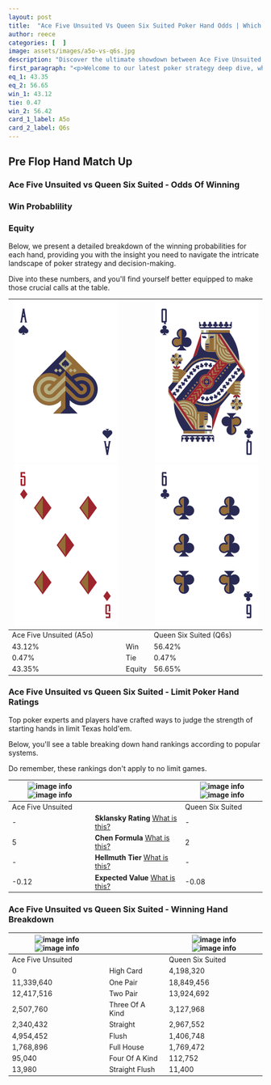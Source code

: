 ```yaml
---
layout: post
title:  "Ace Five Unsuited Vs Queen Six Suited Poker Hand Odds | Which Is The Better Hand In Poker? A Complete Guide"
author: reece
categories: [  ]
image: assets/images/a5o-vs-q6s.jpg
description: "Discover the ultimate showdown between Ace Five Unsuited and Queen Six Suited in poker! Uncover the odds, strategies, and scenarios where one hand triumphs over the other. Get ready to up your poker game with this thrilling analysis."
first_paragraph: "<p>Welcome to our latest poker strategy deep dive, where we're pitting two distinct hands against each other in a high-stakes showdown: Ace Five Unsuited vs Queen Six Suited.</p><p>In the dynamic world of poker, every decision counts, and knowing which hand holds the upper hand is key to your success at the table.</p><p>In this article, we'll dissect these two hands, explore the scenarios where one dominates the other, and equip you with the knowledge to make strategic choices that can tip the odds in your favor.</p><p>Get ready to unravel the intriguing dynamics of these poker hands and elevate your game to new heights.</p>"
eq_1: 43.35
eq_2: 56.65
win_1: 43.12
tie: 0.47
win_2: 56.42
card_1_label: A5o
card_2_label: Q6s
---
```




[comment]: # (sp0)

## Pre Flop Hand Match Up

<div class="table hand-ratings" markdown="1"> 



### Ace Five Unsuited vs Queen Six Suited - Odds Of Winning


  
<div class="row graphs"> 
<div class="col-lg-6">
    <h3>Win Probablility</h3>
    <canvas id="WinChart"></canvas>
</div>
<div class="col-lg-6">
    <h3>Equity</h3>
    <canvas id="EquityChart"></canvas>
</div>
</div>

  Below, we present a detailed breakdown of the winning probabilities for each hand, providing you with the insight you need to navigate the intricate landscape of poker strategy and decision-making. 

Dive into these numbers, and you'll find yourself better equipped to make those crucial calls at the table.


    
| ![image info](assets/images/hand1/a.png) ![image info](assets/images/hand1/5o.png) |  | ![image info](assets/images/hand2/q.png) ![image info](assets/images/hand2/6.png) |
| -------- | -------- | -------- |
| Ace Five Unsuited (A5o) |  | Queen Six Suited (Q6s) |
| 43.12% | Win | 56.42% |
| 0.47% | Tie | 0.47% |
| 43.35% | Equity | 56.65% |




[comment]: # (sp1)



### Ace Five Unsuited vs Queen Six Suited - Limit Poker Hand Ratings

Top poker experts and players have crafted ways to judge the strength of starting hands in limit Texas hold'em. 

Below, you'll see a table breaking down hand rankings according to popular systems. 

Do remember, these rankings don't apply to no limit games.


    
| ![image info](https://www.riverpairs.com/assets/images/hand1/a.png) ![image info](https://www.riverpairs.com/assets/images/hand1/5o.png) |  | ![image info](https://www.riverpairs.com/assets/images/hand2/q.png) ![image info](https://www.riverpairs.com/assets/images/hand2/6.png) |
| -------- | -------- | -------- |
| Ace Five Unsuited |  | Queen Six Suited |
| - | **Sklansky Rating** [What is this?](/sklansky-rating-explained) | - |
| 5 | **Chen Formula** [What is this?](/chen-formula-explained) | 2 |
| - | **Hellmuth Tier** [What is this?](/Hellmuth-tier-explained) | - |
| -0.12 | **Expected Value** [What is this?](/expected-value-explained) | -0.08 |




[comment]: # (sp2)



### Ace Five Unsuited vs Queen Six Suited - Winning Hand Breakdown


    
| ![image info](https://www.riverpairs.com/assets/images/hand1/a.png) ![image info](https://www.riverpairs.com/assets/images/hand1/5o.png) |  | ![image info](https://www.riverpairs.com/assets/images/hand2/q.png) ![image info](https://www.riverpairs.com/assets/images/hand2/6.png) |
| -------- | -------- | -------- |
| Ace Five Unsuited |  | Queen Six Suited |
| 0 | High Card | 4,198,320 |
| 11,339,640 | One Pair | 18,849,456 |
| 12,417,516 | Two Pair | 13,924,692 |
| 2,507,760 | Three Of A Kind | 3,127,968 |
| 2,340,432 | Straight | 2,967,552 |
| 4,954,452 | Flush | 1,406,748 |
| 1,768,896 | Full House | 1,769,472 |
| 95,040 | Four Of A Kind | 112,752 |
| 13,980 | Straight Flush | 11,400 |




[comment]: # (sp3)



</div>

[comment]: # (sp4)



[comment]: # (sp5)

